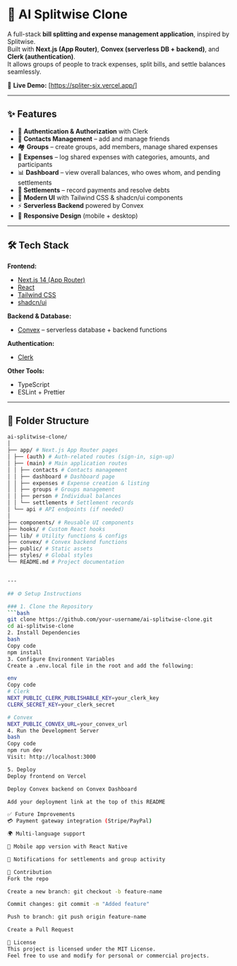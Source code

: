 # 🧾 AI Splitwise Clone

A full-stack **bill splitting and expense management application**, inspired by Splitwise.  
Built with **Next.js (App Router)**, **Convex (serverless DB + backend)**, and **Clerk (authentication)**.  
It allows groups of people to track expenses, split bills, and settle balances seamlessly.  

🔗 **Live Demo:** [https://spliter-six.vercel.app/]  

---

## ✨ Features

- 🔐 **Authentication & Authorization** with Clerk  
- 👥 **Contacts Management** – add and manage friends  
- 🏘️ **Groups** – create groups, add members, manage shared expenses  
- 💸 **Expenses** – log shared expenses with categories, amounts, and participants  
- 📊 **Dashboard** – view overall balances, who owes whom, and pending settlements  
- 🧾 **Settlements** – record payments and resolve debts  
- 🎨 **Modern UI** with Tailwind CSS & shadcn/ui components  
- ⚡ **Serverless Backend** powered by Convex  
- 📱 **Responsive Design** (mobile + desktop)  

---

## 🛠️ Tech Stack

**Frontend:**  
- [Next.js 14 (App Router)](https://nextjs.org/)  
- [React](https://react.dev/)  
- [Tailwind CSS](https://tailwindcss.com/)  
- [shadcn/ui](https://ui.shadcn.com/)  

**Backend & Database:**  
- [Convex](https://convex.dev/) – serverless database + backend functions  

**Authentication:**  
- [Clerk](https://clerk.com/)  

**Other Tools:**  
- TypeScript  
- ESLint + Prettier  

---

## 📂 Folder Structure
```bash
ai-splitwise-clone/
│
├── app/ # Next.js App Router pages
│ ├── (auth) # Auth-related routes (sign-in, sign-up)
│ ├── (main) # Main application routes
│ │ ├── contacts # Contacts management
│ │ ├── dashboard # Dashboard page
│ │ ├── expenses # Expense creation & listing
│ │ ├── groups # Groups management
│ │ ├── person # Individual balances
│ │ └── settlements # Settlement records
│ └── api # API endpoints (if needed)
│
├── components/ # Reusable UI components
├── hooks/ # Custom React hooks
├── lib/ # Utility functions & configs
├── convex/ # Convex backend functions
├── public/ # Static assets
├── styles/ # Global styles
└── README.md # Project documentation


---

## ⚙️ Setup Instructions

### 1. Clone the Repository
```bash
git clone https://github.com/your-username/ai-splitwise-clone.git
cd ai-splitwise-clone
2. Install Dependencies
bash
Copy code
npm install
3. Configure Environment Variables
Create a .env.local file in the root and add the following:

env
Copy code
# Clerk
NEXT_PUBLIC_CLERK_PUBLISHABLE_KEY=your_clerk_key
CLERK_SECRET_KEY=your_clerk_secret

# Convex
NEXT_PUBLIC_CONVEX_URL=your_convex_url
4. Run the Development Server
bash
Copy code
npm run dev
Visit: http://localhost:3000

5. Deploy
Deploy frontend on Vercel

Deploy Convex backend on Convex Dashboard

Add your deployment link at the top of this README

✅ Future Improvements
💳 Payment gateway integration (Stripe/PayPal)

🌍 Multi-language support

📱 Mobile app version with React Native

🔔 Notifications for settlements and group activity

🤝 Contribution
Fork the repo

Create a new branch: git checkout -b feature-name

Commit changes: git commit -m "Added feature"

Push to branch: git push origin feature-name

Create a Pull Request

📜 License
This project is licensed under the MIT License.
Feel free to use and modify for personal or commercial projects.
